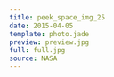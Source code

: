 ```yaml
---
title: peek_space_img_25
date: 2015-04-05
template: photo.jade
preview: preview.jpg
full: full.jpg
source: NASA
---
```

